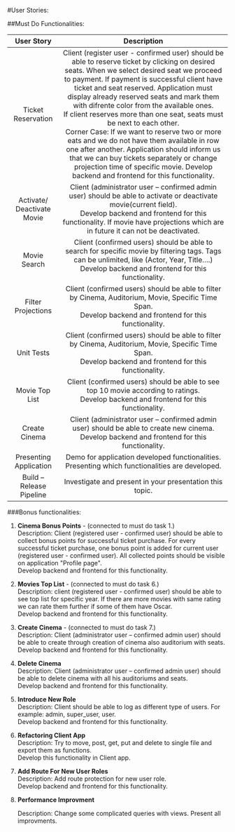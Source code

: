 #User Stories:


##Must Do Functionalities:

|User Story|Description|
|:----------------:|:----------------:|    
|Ticket Reservation|Client (register user - confirmed user) should be able to reserve ticket by clicking on desired seats. When we select desired seat we proceed to payment. If payment is successful client have ticket and seat reserved. Application must display already reserved seats and mark them with difrente color from the available ones.<br/> If client reserves more than one seat, seats must be next to each other.<br/> Corner Case: If we want to reserve two or more eats and we do not have them available in row one after another. Application should inform us that we can buy tickets separately or change projection time of specific movie. Develop backend and frontend for this functionality.|
|Activate/ Deactivate Movie|Client (administrator user – confirmed admin user) should be able to activate or deactivate movie(current field).<br/>Develop backend and frontend for this functionality. If movie have projections which are in future it can not be deactivated.|
|Movie Search|Client (confirmed users) should be able to search for specific movie by filtering tags. Tags can be unlimited, like (Actor, Year, Title….)<br/>Develop backend and frontend for this functionality.|
|Filter Projections|Client (confirmed users) should be able to filter by Cinema, Auditorium, Movie, Specific Time Span.<br/>Develop backend and frontend for this functionality.|
|Unit Tests|Client (confirmed users) should be able to filter by Cinema, Auditorium, Movie, Specific Time Span.<br/>Develop backend and frontend for this functionality.|
|Movie Top List|Client (confirmed users) should be able to see top 10 movie according to ratings.<br/>Develop backend and frontend for this functionality.|
|Create Cinema|Client (administrator user – confirmed admin user) should be able to create new cinema.<br/>Develop backend and frontend for this functionality.|
|Presenting Application|Demo for application developed functionalities. Presenting which functionalities are developed.|
|Build – Release Pipeline|Investigate and present in your presentation this topic.|

###Bonus functionalities:

1.	**Cinema Bonus Points** - (connected to must do task 1.)<br/>
Description: Client (registered user - confirmed user) should be able to collect bonus points for successful ticket purchase.
For every successful ticket purchase, one bonus point is added for current user (registered user - confirmed user). All collected points should be visible 
on application "Profile page".<br/>
Develop backend and frontend for this functionality.

2.	**Movies Top List** - (connected to must do task 6.)<br/>
Description: client (registered user - confirmed user) should be able to see top list for specific year. 
If there are more movies with same rating we can rate them further if some of them have Oscar.<br/>
Develop backend and frontend for this functionality.

3.	**Create Cinema** - (connected to must do task 7.)<br/>
Description: Client (administrator user – confirmed admin user) should be able to create through creation of cinema also auditorium with seats.<br/>
Develop backend and frontend for this functionality.

4.	**Delete Cinema**<br/>
Description: Client (administrator user – confirmed admin user) should be able to delete cinema with all his auditoriums and seats.<br/>
Develop backend and frontend for this functionality.

5.	**Introduce New Role**<br/>
Description: Client should be able to log as different type of users. For example: admin, super_user, user.<br/>
Develop backend and frontend for this functionality.

6.	**Refactoring Client App**<br/>
Description: Try to move, post, get, put and delete to single file and export them as functions. <br/>
Develop this functionality in Client app.

7.	**Add Route For New User Roles**<br/>
Description: Add route protection for new user role.<br/>
Develop backend and frontend for this functionality.

8.	**Performance Improvment**<br/>

    Description: Change some complicated queries with views. Present all improvments.<br/>

